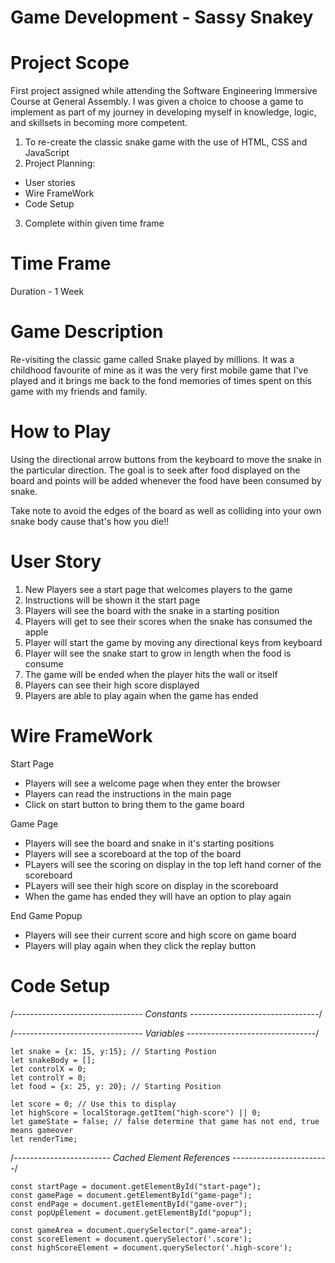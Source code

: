 # Game Development - Sassy Snakey

# Project Scope
First project assigned while attending the Software Engineering Immersive Course at General Assembly. I was given a choice to choose a game to implement as part of my journey in developing myself in knowledge, logic, and skillsets in becoming more competent. 

1. To re-create the classic snake game with the use of HTML, CSS and JavaScript
2. Project Planning:
  - User stories
  - Wire FrameWork
  - Code Setup
3. Complete within given time frame 

# Time Frame
Duration - 1 Week 

# Game Description
Re-visiting the classic game called Snake played by millions. It was a childhood favourite of mine as it was the very first mobile game that I've played and it brings me back to the fond memories of times spent on this game with my friends and family.

# How to Play
Using the directional arrow buttons from the keyboard to move the snake in the particular direction. The goal is to seek after food displayed on the board and points will be added whenever the food have been consumed by snake.

Take note to avoid the edges of the board as well as colliding into your own snake body cause that's how you die!!

# User Story
1) New Players see a start page that welcomes players to the game
2) Instructions will be shown it the start page
3) Players will see the board with the snake in a starting position
4) Players will get to see their scores when the snake has consumed the apple
5) Player will start the game by moving any directional keys from keyboard
6) Player will see the snake start to grow in length when the food is consume
7) The game will be ended when the player hits the wall or itself
8) Players can see their high score displayed
9) Players are able to play again when the game has ended

# Wire FrameWork
Start Page
- Players will see a welcome page when they enter the browser
- Players can read the instructions in the main page
- Click on start button to bring them to the game board

Game Page
- Players will see the board and snake in it's starting positions
- Players will see a scoreboard at the top of the board
- PLayers will see the scoring on display in the top left hand corner of the scoreboard
- PLayers will see their high score on display in the scoreboard
- When the game has ended they will have an option to play again

End Game Popup
- Players will see their current score and high score on game board
- Players will play again when they click the replay button


# Code Setup
/*-------------------------------- Constants --------------------------------*/

/*-------------------------------- Variables --------------------------------*/
```
let snake = {x: 15, y:15}; // Starting Postion
let snakeBody = [];
let controlX = 0;
let controlY = 0;
let food = {x: 25, y: 20}; // Starting Position

let score = 0; // Use this to display 
let highScore = localStorage.getItem("high-score") || 0;
let gameState = false; // false determine that game has not end, true means gameover
let renderTime;
```
/*------------------------ Cached Element References ------------------------*/
```
const startPage = document.getElementById("start-page");
const gamePage = document.getElementById("game-page");
const endPage = document.getElementById("game-over");
const popUpElement = document.getElementById("popup");

const gameArea = document.querySelector(".game-area");
const scoreElement = document.querySelector('.score');
const highScoreElement = document.querySelector('.high-score');
```
